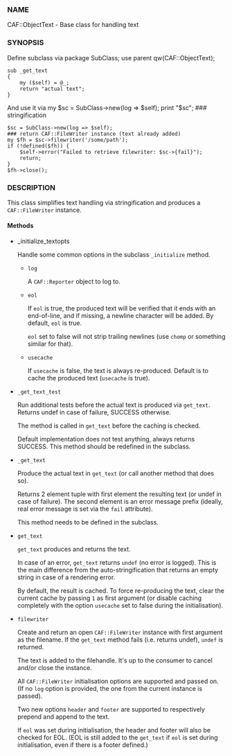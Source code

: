### NAME

CAF::ObjectText - Base class for handling text

### SYNOPSIS

Define subclass via
    package SubClass;
    use parent qw(CAF::ObjectText);

    sub _get_text
    {
        my ($self) = @_;
        return "actual text";
    }

And use it via
    my $sc = SubClass->new(log => $self);
    print "$sc"; ### stringification

    $sc = SubClass->new(log => $self);
    ### return CAF::FileWriter instance (text already added)
    my $fh = $sc->filewriter('/some/path');
    if (!defined($fh)) {
        $self->error("Failed to retrieve filewriter: $sc->{fail}");
        return;
    }
    $fh->close();

### DESCRIPTION

This class simplifies text handling via stringification and produces
a `CAF::FileWriter` instance.

#### Methods

- \_initialize\_textopts

    Handle some common options in the subclass `_initialize` method.

    - `log`

        A `CAF::Reporter` object to log to.

    - `eol`

        If `eol` is true, the produced text will be verified that it ends with
        an end-of-line, and if missing, a newline character will be added.
        By default, `eol` is true.

        `eol` set to false will not strip trailing newlines (use `chomp`
        or something similar for that).

    - `usecache`

        If `usecache` is false, the text is always re-produced.
        Default is to cache the produced text (`usecache` is true).

- `_get_text_test`

    Run additional tests before the actual text is produced via `get_text`.
    Returns undef in case of failure, SUCCESS otherwise.

    The method is called in `get_text` before the caching is checked.

    Default implementation does not test anything, always returns SUCCESS.
    This method should be redefined in the subclass.

- `_get_text`

    Produce the actual text in `get_text`
    (or call another method that does so).

    Returns 2 element tuple with first element the resulting text
    (or undef in case of failure). The second element is an error message
    prefix (ideally, real error message is set via the `fail` attribute).

    This method needs to be defined in the subclass.

- `get_text`

    `get_text` produces and returns the text.

    In case of an error, `get_text` returns `undef`
    (no error is logged).
    This is the main difference from the auto-stringification that
    returns an empty string in case of a rendering error.

    By default, the result is cached. To force re-producing the text,
    clear the current cache by passing `1` as first argument
    (or disable caching completely with the option `usecache`
    set to false during the initialisation).

- `filewriter`

    Create and return an open `CAF::FileWriter` instance with
    first argument as the filename. If the `get_text` method fails
    (i.e. returns undef), `undef` is returned.

    The text is added to the filehandle.
    It's up to the consumer to cancel
    and/or close the instance.

    All `CAF::FileWriter` initialisation options are supported
    and passed on. (If no `log` option is provided,
     the one from the current instance is passed).

    Two new options `header` and `footer` are supported
     to respectively prepend and append to the text.

    If `eol` was set during initialisation, the header and footer
    will also be checked for EOL.
    (EOL is still added to the `get_text` if
    `eol` is set during initialisation, even if there is a footer
    defined.)
